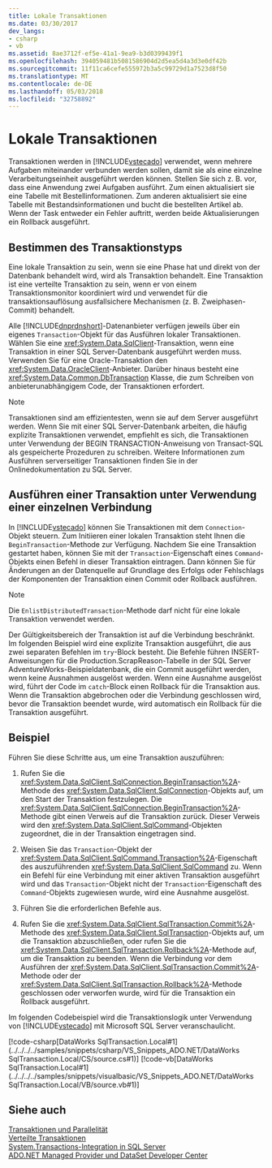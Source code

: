 ```yaml
---
title: Lokale Transaktionen
ms.date: 03/30/2017
dev_langs:
- csharp
- vb
ms.assetid: 8ae3712f-ef5e-41a1-9ea9-b3d0399439f1
ms.openlocfilehash: 394059481b5081586904d2d5ea5d4a3d3e0df42b
ms.sourcegitcommit: 11f11ca6cefe555972b3a5c99729d1a7523d8f50
ms.translationtype: MT
ms.contentlocale: de-DE
ms.lasthandoff: 05/03/2018
ms.locfileid: "32758892"
---
```

# <a name="local-transactions"></a>Lokale Transaktionen
Transaktionen werden in [!INCLUDE[vstecado](../../../../includes/vstecado-md.md)] verwendet, wenn mehrere Aufgaben miteinander verbunden werden sollen, damit sie als eine einzelne Verarbeitungseinheit ausgeführt werden können. Stellen Sie sich z.&#160;B. vor, dass eine Anwendung zwei Aufgaben ausführt. Zum einen aktualisiert sie eine Tabelle mit Bestellinformationen. Zum anderen aktualisiert sie eine Tabelle mit Bestandsinformationen und bucht die bestellten Artikel ab. Wenn der Task entweder ein Fehler auftritt, werden beide Aktualisierungen ein Rollback ausgeführt.  
  
## <a name="determining-the-transaction-type"></a>Bestimmen des Transaktionstyps  
 Eine lokale Transaktion zu sein, wenn sie eine Phase hat und direkt von der Datenbank behandelt wird, wird als Transaktion behandelt. Eine Transaktion ist eine verteilte Transaktion zu sein, wenn er von einem Transaktionsmonitor koordiniert wird und verwendet für die transaktionsauflösung ausfallsichere Mechanismen (z. B. Zweiphasen-Commit) behandelt.  
  
 Alle [!INCLUDE[dnprdnshort](../../../../includes/dnprdnshort-md.md)]-Datenanbieter verfügen jeweils über ein eigenes `Transaction`-Objekt für das Ausführen lokaler Transaktionen. Wählen Sie eine <xref:System.Data.SqlClient>-Transaktion, wenn eine Transaktion in einer SQL Server-Datenbank ausgeführt werden muss. Verwenden Sie für eine Oracle-Transaktion den <xref:System.Data.OracleClient>-Anbieter. Darüber hinaus besteht eine <xref:System.Data.Common.DbTransaction> Klasse, die zum Schreiben von anbieterunabhängigem Code, der Transaktionen erfordert.  
  
> [!NOTE]
>  Transaktionen sind am effizientesten, wenn sie auf dem Server ausgeführt werden. Wenn Sie mit einer SQL Server-Datenbank arbeiten, die häufig explizite Transaktionen verwendet, empfiehlt es sich, die Transaktionen unter Verwendung der BEGIN TRANSACTION-Anweisung von Transact-SQL als gespeicherte Prozeduren zu schreiben. Weitere Informationen zum Ausführen serverseitiger Transaktionen finden Sie in der Onlinedokumentation zu SQL Server.  
  
## <a name="performing-a-transaction-using-a-single-connection"></a>Ausführen einer Transaktion unter Verwendung einer einzelnen Verbindung  
 In [!INCLUDE[vstecado](../../../../includes/vstecado-md.md)] können Sie Transaktionen mit dem `Connection`-Objekt steuern. Zum Initiieren einer lokalen Transaktion steht Ihnen die `BeginTransaction`-Methode zur Verfügung. Nachdem Sie eine Transaktion gestartet haben, können Sie mit der `Transaction`-Eigenschaft eines `Command`-Objekts einen Befehl in dieser Transaktion eintragen. Dann können Sie für Änderungen an der Datenquelle auf Grundlage des Erfolgs oder Fehlschlags der Komponenten der Transaktion einen Commit oder Rollback ausführen.  
  
> [!NOTE]
>  Die `EnlistDistributedTransaction`-Methode darf nicht für eine lokale Transaktion verwendet werden.  
  
 Der Gültigkeitsbereich der Transaktion ist auf die Verbindung beschränkt. Im folgenden Beispiel wird eine explizite Transaktion ausgeführt, die aus zwei separaten Befehlen im `try`-Block besteht. Die Befehle führen INSERT-Anweisungen für die Production.ScrapReason-Tabelle in der SQL Server AdventureWorks-Beispieldatenbank, die ein Commit ausgeführt werden, wenn keine Ausnahmen ausgelöst werden. Wenn eine Ausnahme ausgelöst wird, führt der Code im `catch`-Block einen Rollback für die Transaktion aus. Wenn die Transaktion abgebrochen oder die Verbindung geschlossen wird, bevor die Transaktion beendet wurde, wird automatisch ein Rollback für die Transaktion ausgeführt.  
  
## <a name="example"></a>Beispiel  
 Führen Sie diese Schritte aus, um eine Transaktion auszuführen:  
  
1.  Rufen Sie die <xref:System.Data.SqlClient.SqlConnection.BeginTransaction%2A>-Methode des <xref:System.Data.SqlClient.SqlConnection>-Objekts auf, um den Start der Transaktion festzulegen. Die <xref:System.Data.SqlClient.SqlConnection.BeginTransaction%2A>-Methode gibt einen Verweis auf die Transaktion zurück. Dieser Verweis wird den <xref:System.Data.SqlClient.SqlCommand>-Objekten zugeordnet, die in der Transaktion eingetragen sind.  
  
2.  Weisen Sie das `Transaction`-Objekt der <xref:System.Data.SqlClient.SqlCommand.Transaction%2A>-Eigenschaft des auszuführenden <xref:System.Data.SqlClient.SqlCommand> zu. Wenn ein Befehl für eine Verbindung mit einer aktiven Transaktion ausgeführt wird und das `Transaction`-Objekt nicht der `Transaction`-Eigenschaft des `Command`-Objekts zugewiesen wurde, wird eine Ausnahme ausgelöst.  
  
3.  Führen Sie die erforderlichen Befehle aus.  
  
4.  Rufen Sie die <xref:System.Data.SqlClient.SqlTransaction.Commit%2A>-Methode des <xref:System.Data.SqlClient.SqlTransaction>-Objekts auf, um die Transaktion abzuschließen, oder rufen Sie die <xref:System.Data.SqlClient.SqlTransaction.Rollback%2A>-Methode auf, um die Transaktion zu beenden. Wenn die Verbindung vor dem Ausführen der <xref:System.Data.SqlClient.SqlTransaction.Commit%2A>-Methode oder der <xref:System.Data.SqlClient.SqlTransaction.Rollback%2A>-Methode geschlossen oder verworfen wurde, wird für die Transaktion ein Rollback ausgeführt.  
  
 Im folgenden Codebeispiel wird die Transaktionslogik unter Verwendung von [!INCLUDE[vstecado](../../../../includes/vstecado-md.md)] mit Microsoft SQL Server veranschaulicht.  
  
 [!code-csharp[DataWorks SqlTransaction.Local#1](../../../../samples/snippets/csharp/VS_Snippets_ADO.NET/DataWorks SqlTransaction.Local/CS/source.cs#1)]
 [!code-vb[DataWorks SqlTransaction.Local#1](../../../../samples/snippets/visualbasic/VS_Snippets_ADO.NET/DataWorks SqlTransaction.Local/VB/source.vb#1)]  
  
## <a name="see-also"></a>Siehe auch  
 [Transaktionen und Parallelität](../../../../docs/framework/data/adonet/transactions-and-concurrency.md)  
 [Verteilte Transaktionen](../../../../docs/framework/data/adonet/distributed-transactions.md)  
 [System.Transactions-Integration in SQL Server](../../../../docs/framework/data/adonet/system-transactions-integration-with-sql-server.md)  
 [ADO.NET Managed Provider und DataSet Developer Center](http://go.microsoft.com/fwlink/?LinkId=217917)
